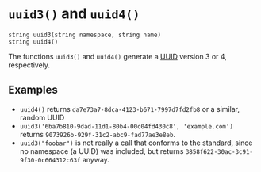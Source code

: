 # `uuid3()` and `uuid4()`

```
string uuid3(string namespace, string name)
string uuid4()
```

The functions `uuid3()` and `uuid4()` generate a [UUID](https://tools.ietf.org/html/rfc4122) version 3 or 4, respectively.

## Examples

* `uuid4()` returns `da7e73a7-8dca-4123-b671-7997d7fd2fb8` or a similar, random UUID
* `uuid3('6ba7b810-9dad-11d1-80b4-00c04fd430c8', 'example.com')` returns `9073926b-929f-31c2-abc9-fad77ae3e8eb`.
* `uuid3("foobar")` is not really a call that conforms to the standard, since no namespace (a UUID) was included, but returns `3858f622-30ac-3c91-9f30-0c664312c63f` anyway.
